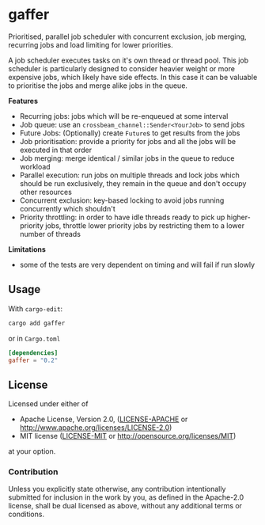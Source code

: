 # gaffer

Prioritised, parallel job scheduler with concurrent exclusion, job merging, recurring jobs and load limiting for lower priorities.

A job scheduler executes tasks on it's own thread or thread pool. This job scheduler is particularly designed to consider heavier weight or more expensive jobs, which likely have side effects. In this case it can be valuable to prioritise the jobs and merge alike jobs in the queue.

__Features__

* Recurring jobs: jobs which will be re-enqueued at some interval
* Job queue: use an `crossbeam_channel::Sender<YourJob>` to send jobs
* Future Jobs: (Optionally) create `Future`s to get results from the jobs
* Job prioritisation: provide a priority for jobs and all the jobs will be executed in that order
* Job merging: merge identical / similar jobs in the queue to reduce workload
* Parallel execution: run jobs on multiple threads and lock jobs which should be run exclusively, they remain in the queue and don't occupy other resources
* Concurrent exclusion: key-based locking to avoid jobs running concurrently which shouldn't
* Priority throttling: in order to have idle threads ready to pick up higher-priority jobs, throttle lower priority jobs by restricting them to a lower number of threads

__Limitations__

* some of the tests are very dependent on timing and will fail if run slowly

## Usage

With `cargo-edit`:

```sh
cargo add gaffer
```

or in `Cargo.toml`

```toml
[dependencies]
gaffer = "0.2"
```

## License

Licensed under either of

 * Apache License, Version 2.0, ([LICENSE-APACHE](LICENSE-APACHE) or http://www.apache.org/licenses/LICENSE-2.0)
 * MIT license ([LICENSE-MIT](LICENSE-MIT) or http://opensource.org/licenses/MIT)

at your option.

### Contribution

Unless you explicitly state otherwise, any contribution intentionally submitted
for inclusion in the work by you, as defined in the Apache-2.0 license, shall be dual licensed as above, without any
additional terms or conditions.

